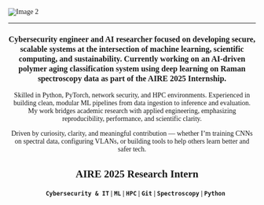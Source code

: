 <div style="font-family: Tahoma; text-align: center;">

<div style="display: flex;">
    <img src="https://i.imgur.com/9G8fhoz.jpeg" alt="Image 2" style="width: auto;">
</div><hr>

### Cybersecurity engineer and AI researcher focused on developing secure, scalable systems at the intersection of machine learning, scientific computing, and sustainability. Currently working on an AI-driven polymer aging classification system using deep learning on Raman spectroscopy data as part of the AIRE 2025 Internship.

Skilled in Python, PyTorch, network security, and HPC environments. Experienced in building clean, modular ML pipelines from data ingestion to inference and evaluation. My work bridges academic research with applied engineering, emphasizing reproducibility, performance, and scientific clarity.

Driven by curiosity, clarity, and meaningful contribution — whether I’m training CNNs on spectral data, configuring VLANs, or building tools to help others learn better and safer tech.

## 🔬 AIRE 2025 Research Intern  
#### 🔐 `Cybersecurity & IT` | `ML` | `HPC` | `Git` | `Spectroscopy` | `Python`  
</div>
<!-- 
🌱 I’m currently studying for my certifications in CompTIA A+, CompTIA Security+, CompTIA Server+, & Cisco CCNA 200-301.
-->


<!--
**dev-jaser/dev-jaser** is a ✨ _special_ ✨ repository because its `README.md` (this file) appears on your GitHub profile.

Here are some ideas to get you started:

- 🔭 I’m currently working on ...
- 🌱 I’m currently learning ...
- 👯 I’m looking to collaborate on ...
- 🤔 I’m looking for help with ...
- 💬 Ask me about ...
- 📫 How to reach me: ...
- 😄 Pronouns: ...
- ⚡ Fun fact: ...

<table>
  <tr>
    <th>Header 1</th>
    <th>Header 2</th>
  </tr>
  <tr>
    <td>Data 1</td>
    <td>Data 2</td>
  </tr>
</table>

<p align="center">
  <img src="https://img.shields.io/github/actions/workflow/status/xJB6x/repository/build.yml?style=flat-square">
</p>



-->
